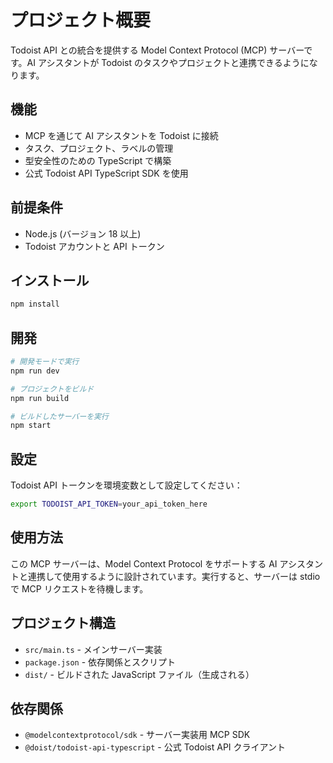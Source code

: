 # プロジェクト概要

Todoist API との統合を提供する Model Context Protocol (MCP) サーバーです。AI アシスタントが Todoist のタスクやプロジェクトと連携できるようになります。

## 機能

- MCP を通じて AI アシスタントを Todoist に接続
- タスク、プロジェクト、ラベルの管理
- 型安全性のための TypeScript で構築
- 公式 Todoist API TypeScript SDK を使用

## 前提条件

- Node.js (バージョン 18 以上)
- Todoist アカウントと API トークン

## インストール

```bash
npm install
```

## 開発

```bash
# 開発モードで実行
npm run dev

# プロジェクトをビルド
npm run build

# ビルドしたサーバーを実行
npm start
```

## 設定

Todoist API トークンを環境変数として設定してください：

```bash
export TODOIST_API_TOKEN=your_api_token_here
```

## 使用方法

この MCP サーバーは、Model Context Protocol をサポートする AI アシスタントと連携して使用するように設計されています。実行すると、サーバーは stdio で MCP リクエストを待機します。

## プロジェクト構造

- `src/main.ts` - メインサーバー実装
- `package.json` - 依存関係とスクリプト
- `dist/` - ビルドされた JavaScript ファイル（生成される）

## 依存関係

- `@modelcontextprotocol/sdk` - サーバー実装用 MCP SDK
- `@doist/todoist-api-typescript` - 公式 Todoist API クライアント